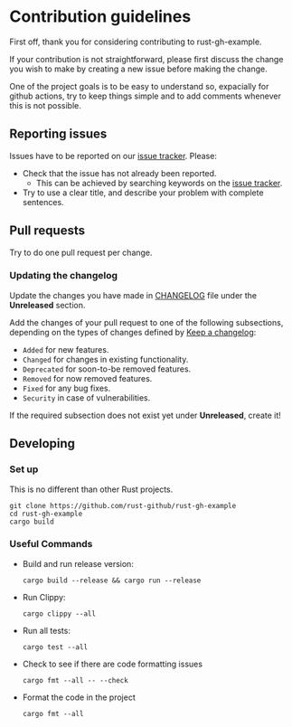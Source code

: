 # Contribution guidelines

First off, thank you for considering contributing to rust-gh-example.

If your contribution is not straightforward, please first discuss the change you
wish to make by creating a new issue before making the change.

One of the project goals is to be easy to understand so, expacially for github
actions, try to keep things simple and to add comments whenever this is not
possible.

## Reporting issues

Issues have to be reported on our [issue tracker][issue-tracker]. Please:

- Check that the issue has not already been reported.
  - This can be achieved by searching keywords on the [issue tracker][issue-tracker].
- Try to use a clear title, and describe your problem with complete sentences.

[issue-tracker]: https://github.com/rust-github/rust-gh-example/issues

## Pull requests

Try to do one pull request per change.

### Updating the changelog

Update the changes you have made in
[CHANGELOG](https://github.com/rust-github/rust-gh-example/blob/master/CHANGELOG.md)
file under the **Unreleased** section.

Add the changes of your pull request to one of the following subsections,
depending on the types of changes defined by
[Keep a changelog](https://keepachangelog.com/en/1.0.0/):

- `Added` for new features.
- `Changed` for changes in existing functionality.
- `Deprecated` for soon-to-be removed features.
- `Removed` for now removed features.
- `Fixed` for any bug fixes.
- `Security` in case of vulnerabilities.

If the required subsection does not exist yet under **Unreleased**, create it!

## Developing

### Set up

This is no different than other Rust projects.

```shell
git clone https://github.com/rust-github/rust-gh-example
cd rust-gh-example
cargo build
```

### Useful Commands

- Build and run release version:

  ```shell
  cargo build --release && cargo run --release
  ```

- Run Clippy:

  ```shell
  cargo clippy --all
  ```

- Run all tests:

  ```shell
  cargo test --all
  ```

- Check to see if there are code formatting issues

  ```shell
  cargo fmt --all -- --check
  ```

- Format the code in the project

  ```shell
  cargo fmt --all
  ```
